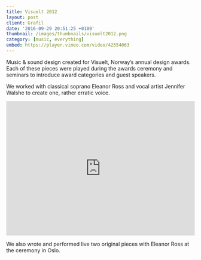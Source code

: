 ```yaml
---
title: Visuelt 2012
layout: post
client: Grafil
date: '2016-09-29 20:51:25 +0100'
thumbnail: /images/thumbnails/visuelt2012.png
category: [music, everything]
embed: https://player.vimeo.com/video/42554063
---
```


Music &amp; sound design created for Visuelt, Norway’s annual design awards. Each of these pieces were played during the awards ceremony and seminars to introduce award categories and guest speakers.

We worked with classical soprano Eleanor Ross and vocal artist Jennifer Walshe to create one, rather erratic voice.

<iframe src="https://player.vimeo.com/video/45257650" width="100%" height="360" frameborder="0" webkitallowfullscreen mozallowfullscreen allowfullscreen></iframe>

We also wrote and performed live two original pieces with Eleanor Ross at the ceremony in Oslo.
